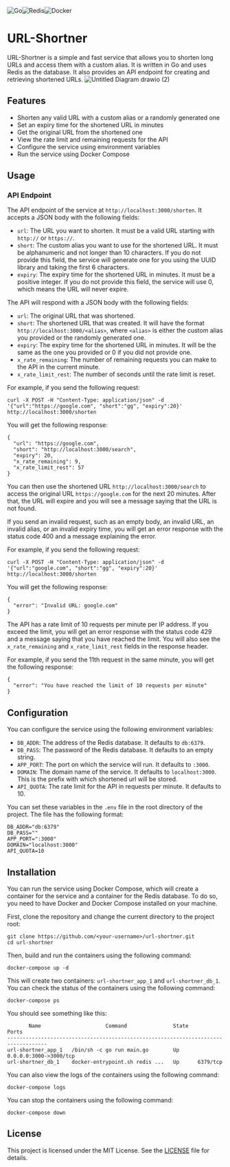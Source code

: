 ![Go](https://img.shields.io/badge/go-%2300ADD8.svg?style=for-the-badge&logo=go&logoColor=white)![Redis](https://img.shields.io/badge/redis-%23DD0031.svg?style=for-the-badge&logo=redis&logoColor=white)![Docker](https://img.shields.io/badge/docker-%230db7ed.svg?style=for-the-badge&logo=docker&logoColor=white)
# URL-Shortner

URL-Shortner is a simple and fast service that allows you to shorten long URLs and access them with a custom alias. It is written in Go and uses Redis as the database. It also provides an API endpoint for creating and retrieving shortened URLs.
![Untitled Diagram drawio (2)](https://github.com/itishrishikesh/url-shortner/assets/24785679/692e29de-7eac-4455-82cc-ba7f9625eecb)

## Features

- Shorten any valid URL with a custom alias or a randomly generated one
- Set an expiry time for the shortened URL in minutes
- Get the original URL from the shortened one
- View the rate limit and remaining requests for the API
- Configure the service using environment variables
- Run the service using Docker Compose

## Usage

### API Endpoint

The API endpoint of the service at `http://localhost:3000/shorten`. It accepts a JSON body with the following fields:

- `url`: The URL you want to shorten. It must be a valid URL starting with `http://` or `https://`.
- `short`: The custom alias you want to use for the shortened URL. It must be alphanumeric and not longer than 10 characters. If you do not provide this field, the service will generate one for you using the UUID library and taking the first 6 characters.
- `expiry`: The expiry time for the shortened URL in minutes. It must be a positive integer. If you do not provide this field, the service will use 0, which means the URL will never expire.

The API will respond with a JSON body with the following fields:

- `url`: The original URL that was shortened.
- `short`: The shortened URL that was created. It will have the format `http://localhost:3000/<alias>`, where `<alias>` is either the custom alias you provided or the randomly generated one.
- `expiry`: The expiry time for the shortened URL in minutes. It will be the same as the one you provided or 0 if you did not provide one.
- `x_rate_remaining`: The number of remaining requests you can make to the API in the current minute.
- `x_rate_limit_rest`: The number of seconds until the rate limit is reset.

For example, if you send the following request:

```
curl -X POST -H "Content-Type: application/json" -d '{"url":"https://google.com", "short":"gg", "expiry":20}' http://localhost:3000/shorten
```

You will get the following response:

```
{
  "url": "https://google.com",
  "short": "http://localhost:3000/search",
  "expiry": 20,
  "x_rate_remaining": 9,
  "x_rate_limit_rest": 57
}
```

You can then use the shortened URL `http://localhost:3000/search` to access the original URL `https://google.com` for the next 20 minutes. After that, the URL will expire and you will see a message saying that the URL is not found.

If you send an invalid request, such as an empty body, an invalid URL, an invalid alias, or an invalid expiry time, you will get an error response with the status code 400 and a message explaining the error.

For example, if you send the following request:

```
curl -X POST -H "Content-Type: application/json" -d '{"url":"google.com", "short":"gg", "expiry":20}' http://localhost:3000/shorten
```

You will get the following response:

```
{
  "error": "Invalid URL: google.com"
}
```

The API has a rate limit of 10 requests per minute per IP address. If you exceed the limit, you will get an error response with the status code 429 and a message saying that you have reached the limit. You will also see the `x_rate_remaining` and `x_rate_limit_rest` fields in the response header.

For example, if you send the 11th request in the same minute, you will get the following response:

```
{
  "error": "You have reached the limit of 10 requests per minute"
}
```

## Configuration

You can configure the service using the following environment variables:

- `DB_ADDR`: The address of the Redis database. It defaults to `db:6379`.
- `DB_PASS`: The password of the Redis database. It defaults to an empty string.
- `APP_PORT`: The port on which the service will run. It defaults to `:3000`.
- `DOMAIN`: The domain name of the service. It defaults to `localhost:3000`. This is the prefix with which shortened url will be stored.
- `API_QUOTA`: The rate limit for the API in requests per minute. It defaults to 10.

You can set these variables in the `.env` file in the root directory of the project. The file has the following format:

```
DB_ADDR="db:6379"  
DB_PASS=""  
APP_PORT=":3000"  
DOMAIN="localhost:3000"  
API_QUOTA=10
```

## Installation

You can run the service using Docker Compose, which will create a container for the service and a container for the Redis database. To do so, you need to have Docker and Docker Compose installed on your machine.

First, clone the repository and change the current directory to the project root:

```
git clone https://github.com/<your-username>/url-shortner.git
cd url-shortner
```

Then, build and run the containers using the following command:

```
docker-compose up -d
```

This will create two containers: `url-shortner_app_1` and `url-shortner_db_1`. You can check the status of the containers using the following command:

```
docker-compose ps
```

You should see something like this:

```
       Name                     Command               State           Ports         
-----------------------------------------------------------------------------------
url-shortner_app_1   /bin/sh -c go run main.go        Up      0.0.0.0:3000->3000/tcp
url-shortner_db_1    docker-entrypoint.sh redis ...   Up      6379/tcp             
```

You can also view the logs of the containers using the following command:

```
docker-compose logs
```

You can stop the containers using the following command:

```
docker-compose down
```

## License

This project is licensed under the MIT License. See the [LICENSE](LICENSE) file for details.
